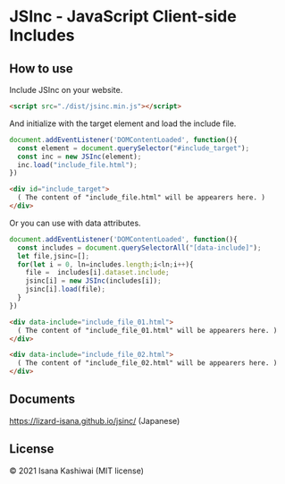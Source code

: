 # JSInc - JavaScript Client-side Includes

## How to use
Include JSInc on your website.
```HTML
<script src="./dist/jsinc.min.js"></script>
```
And initialize with the target element and load the include file.

```JavaScript 
document.addEventListener('DOMContentLoaded', function(){
  const element = document.querySelector("#include_target");
  const inc = new JSInc(element);
  inc.load("include_file.html");
})
```

```HTML
<div id="include_target">
  ( The content of "include_file.html" will be appearers here. )
</div>
```

Or you can use with data attributes.

```JavaScript
document.addEventListener('DOMContentLoaded', function(){
  const includes = document.querySelectorAll("[data-include]");
  let file,jsinc=[];
  for(let i = 0, ln=includes.length;i<ln;i++){
    file =  includes[i].dataset.include;
    jsinc[i] = new JSInc(includes[i]);
    jsinc[i].load(file);
  }
})
```

```HTML
<div data-include="include_file_01.html">
  ( The content of "include_file_01.html" will be appearers here. )
</div>

<div data-include="include_file_02.html">
  ( The content of "include_file_02.html" will be appearers here. )
</div>

```

## Documents
https://lizard-isana.github.io/jsinc/ (Japanese)

## License
© 2021 Isana Kashiwai (MIT license)

